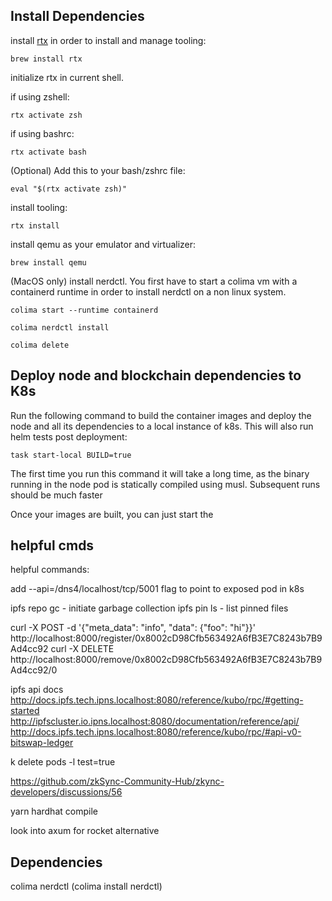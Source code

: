 ## Install Dependencies

install [rtx](https://github.com/jdx/rtx) in order to install and manage tooling:

```shell
brew install rtx
```

initialize rtx in current shell.

if using zshell:
```shell
rtx activate zsh
```

if using bashrc:
```shell
rtx activate bash
```

(Optional) Add this to your bash/zshrc file:
```shell
eval "$(rtx activate zsh)"
```

install tooling:

```shell
rtx install
```

install qemu as your emulator and virtualizer:
```shell
brew install qemu
```

(MacOS only) install nerdctl. You first have to start a colima vm with a containerd runtime in order to install nerdctl on a non linux system.

```shell
colima start --runtime containerd
```

```shell
colima nerdctl install
```

```shell
colima delete
```

## Deploy node and blockchain dependencies to K8s

Run the following command to build the container images and deploy the node and all its dependencies to a local instance of k8s. This will also run helm tests post deployment:

```shell
task start-local BUILD=true
```
The first time you run this command it will take a long time, as the binary running in the node pod is statically compiled using musl. Subsequent runs should be much faster

Once your images are built, you can just start the


## helpful cmds
helpful commands:

add --api=/dns4/localhost/tcp/5001 flag to point to exposed pod in k8s

ipfs repo gc
    - initiate garbage collection
ipfs pin ls 
    - list pinned files

curl -X POST -d '{"meta_data": "info", "data": {"foo": "hi"}}' http://localhost:8000/register/0x8002cD98Cfb563492A6fB3E7C8243b7B9Ad4cc92
curl -X DELETE http://localhost:8000/remove/0x8002cD98Cfb563492A6fB3E7C8243b7B9Ad4cc92/0


ipfs api docs
http://docs.ipfs.tech.ipns.localhost:8080/reference/kubo/rpc/#getting-started
http://ipfscluster.io.ipns.localhost:8080/documentation/reference/api/
http://docs.ipfs.tech.ipns.localhost:8080/reference/kubo/rpc/#api-v0-bitswap-ledger



k delete pods -l test=true

https://github.com/zkSync-Community-Hub/zkync-developers/discussions/56

yarn hardhat compile



look into axum for rocket alternative

## Dependencies

colima
nerdctl (colima install nerdctl)